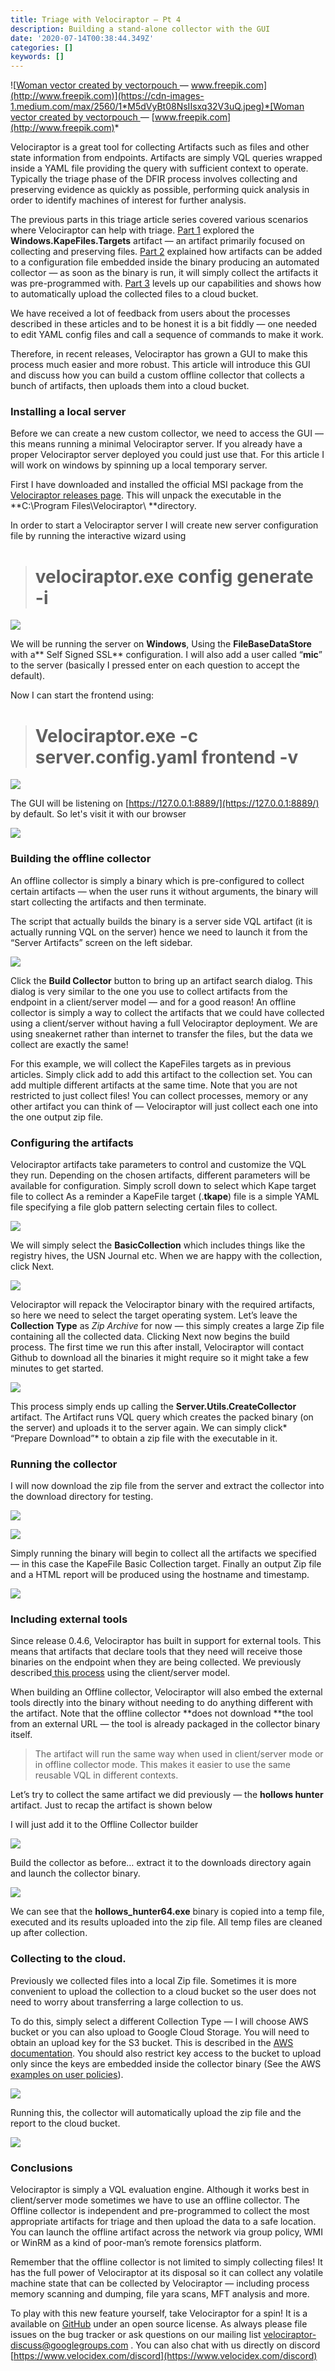 ```yaml
---
title: Triage with Velociraptor — Pt 4
description: Building a stand-alone collector with the GUI
date: '2020-07-14T00:38:44.349Z'
categories: []
keywords: []
---
```


![[Woman vector created by vectorpouch ](https://www.freepik.com/free-photos-vectors/woman)— [www.freepik.com](http://www.freepik.com)](https://cdn-images-1.medium.com/max/2560/1*M5dVyBt08NsIIsxq32V3uQ.jpeg)*[Woman vector created by vectorpouch ](https://www.freepik.com/free-photos-vectors/woman)— [www.freepik.com](http://www.freepik.com)*

Velociraptor is a great tool for collecting Artifacts such as files and other state information from endpoints. Artifacts are simply VQL queries wrapped inside a YAML file providing the query with sufficient context to operate. Typically the triage phase of the DFIR process involves collecting and preserving evidence as quickly as possible, performing quick analysis in order to identify machines of interest for further analysis.

The previous parts in this triage article series covered various scenarios where Velociraptor can help with triage. [Part 1](https://medium.com/velociraptor-ir/triage-with-velociraptor-pt-1-253f57ce96c0) explored the **Windows.KapeFiles.Targets** artifact — an artifact primarily focused on collecting and preserving files. [Part 2](https://medium.com/velociraptor-ir/triage-with-velociraptor-pt-2-d0f79066ca0e) explained how artifacts can be added to a configuration file embedded inside the binary producing an automated collector — as soon as the binary is run, it will simply collect the artifacts it was pre-programmed with. [Part 3](https://medium.com/velociraptor-ir/triage-with-velociraptor-pt-3-d6f63215f579) levels up our capabilities and shows how to automatically upload the collected files to a cloud bucket.

We have received a lot of feedback from users about the processes described in these articles and to be honest it is a bit fiddly — one needed to edit YAML config files and call a sequence of commands to make it work.

Therefore, in recent releases, Velociraptor has grown a GUI to make this process much easier and more robust. This article will introduce this GUI and discuss how you can build a custom offline collector that collects a bunch of artifacts, then uploads them into a cloud bucket.

### Installing a local server

Before we can create a new custom collector, we need to access the GUI — this means running a minimal Velociraptor server. If you already have a proper Velociraptor server deployed you could just use that. For this article I will work on windows by spinning up a local temporary server.

First I have downloaded and installed the official MSI package from the [Velociraptor releases page](https://github.com/Velocidex/velociraptor/releases). This will unpack the executable in the **C:\Program Files\Velociraptor\ **directory.

In order to start a Velociraptor server I will create new server configuration file by running the interactive wizard using
> # **velociraptor.exe config generate -i**

![](../img/15wHG_tix0ZpeXIJuYScWKg.png)

We will be running the server on **Windows**, Using the **FileBaseDataStore** with a** Self Signed SSL** configuration. I will also add a user called “**mic**” to the server (basically I pressed enter on each question to accept the default).

Now I can start the frontend using:
> # Velociraptor.exe -c server.config.yaml frontend -v

![](../img/1MneJxbjF5TmYUxzmCaOrWw.png)

The GUI will be listening on [https://127.0.0.1:8889/](https://127.0.0.1:8889/) by default. So let's visit it with our browser

![](../img/1vcBHvISTTRm_B0NlBanD2Q.png)

### Building the offline collector

An offline collector is simply a binary which is pre-configured to collect certain artifacts — when the user runs it without arguments, the binary will start collecting the artifacts and then terminate.

The script that actually builds the binary is a server side VQL artifact (it is actually running VQL on the server) hence we need to launch it from the “Server Artifacts” screen on the left sidebar.

![](../img/1yA8N8OgcVKP-kvjJwnljwQ.png)

Click the **Build Collector** button to bring up an artifact search dialog. This dialog is very similar to the one you use to collect artifacts from the endpoint in a client/server model — and for a good reason! An offline collector is simply a way to collect the artifacts that we could have collected using a client/server without having a full Velociraptor deployment. We are using sneakernet rather than internet to transfer the files, but the data we collect are exactly the same!

For this example, we will collect the KapeFiles targets as in previous articles. Simply click add to add this artifact to the collection set. You can add multiple different artifacts at the same time. Note that you are not restricted to just collect files! You can collect processes, memory or any other artifact you can think of — Velociraptor will just collect each one into the one output zip file.

### Configuring the artifacts

Velociraptor artifacts take parameters to control and customize the VQL they run. Depending on the chosen artifacts, different parameters will be available for configuration. Simply scroll down to select which Kape target file to collect As a reminder a KapeFile target (.**tkape**) file is a simple YAML file specifying a file glob pattern selecting certain files to collect.

![](../img/1sfdds6gdFa5irpLQuCsh1A.png)

We will simply select the **BasicCollection** which includes things like the registry hives, the USN Journal etc. When we are happy with the collection, click Next.

![](../img/1UP2MAPGNch_5ezdrWKUL9g.png)

Velociraptor will repack the Velociraptor binary with the required artifacts, so here we need to select the target operating system. Let’s leave the **Collection Type** as *Zip Archive* for now — this simply creates a large Zip file containing all the collected data. Clicking Next now begins the build process. The first time we run this after install, Velociraptor will contact Github to download all the binaries it might require so it might take a few minutes to get started.

![](../img/1URkBb2Wl0uQZszjygM7Baw.png)

This process simply ends up calling the **Server.Utils.CreateCollector** artifact. The Artifact runs VQL query which creates the packed binary (on the server) and uploads it to the server again. We can simply click* “Prepare Download”* to obtain a zip file with the executable in it.

### Running the collector

I will now download the zip file from the server and extract the collector into the download directory for testing.

![](../img/1djPVk9gI3TP-c-zQhd93uA.png)

![](../img/1NOxJpFX8xRlepBT2YZD8qA.png)

Simply running the binary will begin to collect all the artifacts we specified — in this case the KapeFile Basic Collection target. Finally an output Zip file and a HTML report will be produced using the hostname and timestamp.

![](../img/18Dv9vI8lZ8FYm1MxbUAR1w.png)

### Including external tools

Since release 0.4.6, Velociraptor has built in support for external tools. This means that artifacts that declare tools that they need will receive those binaries on the endpoint when they are being collected. We previously described[ this process](https://medium.com/velociraptor-ir/velociraptor-in-the-tool-age-d896dfe71b9?source=friends_link&sk=20178bda3d9accc46d343b1c825c75a6) using the client/server model.

When building an Offline collector, Velociraptor will also embed the external tools directly into the binary without needing to do anything different with the artifact. Note that the offline collector **does not download **the tool from an external URL — the tool is already packaged in the collector binary itself.
> The artifact will run the same way when used in client/server mode or in offline collector mode. This makes it easier to use the same reusable VQL in different contexts.

Let’s try to collect the same artifact we did previously — the **hollows hunter** artifact. Just to recap the artifact is shown below

<script src="https://gist.github.com/scudette/0f5d5102b6e3b1580b4feccdf7d59b53.js" charset="utf-8"></script>

I will just add it to the Offline Collector builder

![](../img/11zNKC3hp53YU6rqlcW3bfQ.png)

Build the collector as before… extract it to the downloads directory again and launch the collector binary.

![](../img/17xUMzXapzXS_7HFXgQQzww.png)

We can see that the **hollows_hunter64.exe** binary is copied into a temp file, executed and its results uploaded into the zip file. All temp files are cleaned up after collection.

### Collecting to the cloud.

Previously we collected files into a local Zip file. Sometimes it is more convenient to upload the collection to a cloud bucket so the user does not need to worry about transferring a large collection to us.

To do this, simply select a different Collection Type — I will choose AWS bucket or you can also upload to Google Cloud Storage. You will need to obtain an upload key for the S3 bucket. This is described in the [AWS documentation](https://docs.aws.amazon.com/general/latest/gr/aws-sec-cred-types.html#access-keys-and-secret-access-keys). You should also restrict key access to the bucket to upload only since the keys are embedded inside the collector binary (See the AWS [examples on user policies](https://docs.aws.amazon.com/AmazonS3/latest/dev/example-policies-s3.html)).

![](../img/1hcyeu84ENyeT0z3f4i7ocA.png)

Running this, the collector will automatically upload the zip file and the report to the cloud bucket.

![](../img/1wx7sv-gvtvSUXBHYwDLzUA.png)

### Conclusions

Velociraptor is simply a VQL evaluation engine. Although it works best in client/server mode sometimes we have to use an offline collector. The Offline collector is independent and pre-programmed to collect the most appropriate artifacts for triage and then upload the data to a safe location. You can launch the offline artifact across the network via group policy, WMI or WinRM as a kind of poor-man’s remote forensics platform.

Remember that the offline collector is not limited to simply collecting files! It has the full power of Velociraptor at its disposal so it can collect any volatile machine state that can be collected by Velociraptor — including process memory scanning and dumping, file yara scans, MFT analysis and more.

To play with this new feature yourself, take Velociraptor for a spin! It is a available on [GitHub](https://github.com/Velocidex/velociraptor) under an open source license. As always please file issues on the bug tracker or ask questions on our mailing list [velociraptor-discuss@googlegroups.com](mailto:velociraptor-discuss@googlegroups.com) . You can also chat with us directly on discord [https://www.velocidex.com/discord](https://www.velocidex.com/discord)
